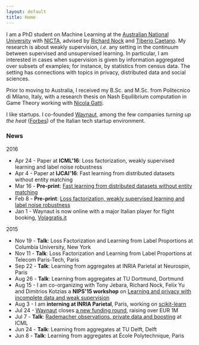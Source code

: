 ```yaml
---
layout: default
title: Home
---
```



I am a PhD student on Machine Learning at the
[Australian National University](https://www.anu.edu.au) with
[NICTA](https://www.nicta.com.au), advised by
[Richard Nock](https://scholar.google.com.au/citations?user=0J2s3YQAAAAJ&hl=en&oi=ao) and
[Tiberio Caetano](http://www.tiberiocaetano.com). My research is about
weakly supervision, *i.e.* any setting in the continuum between supervised and
unsupervised learning. In particular, I am interested in cases when supervision is given by information
aggregated over subsets of examples; for instance, by statistics from census
data. The setting has connections with topics in privacy, distributed data and social sciences.

Prior to moving to Australia, I received my B.Sc. and M.Sc. from Politecnico di Milano, Italy, with
a research thesis on Nash Equilibrium computation in Game Theory working with
[Nicola Gatti](http://home.deib.polimi.it/ngatti/Nicola_Gatti__Homepage.html).

I like startups. I co-founded [Waynaut](http://www.waynaut.com), among the few companies
*turning up the heat* ([Forbes](http://lnkd.in/d3UGMsx)) of the Italian tech startup environment.

### News
2016

- Apr 24 - Paper at **ICML'16**: Loss factorization, weakly supervised learning and label noise robustness
- Apr 4 - Paper at **IJCAI'16**: Fast learning from distributed datasets without entity matching
- Mar 16 - **Pre-print**: [Fast learning from distributed datasets without entity matching](http://arxiv.org/abs/1603.04002)
- Feb 8 - **Pre-print**: [Loss factorization, weakly supervised learning and label noise robustness](http://arxiv.org/abs/1602.02450)
- Jan 1 - Waynaut is now online with a major Italian player for flight booking, [Volagratis.it](http://www.volagratis.com/promo/Waynaut/Waynaut.html)

2015

- Nov 19 - **Talk**: Loss Factorization and Learning from Label Proportions at Columbia University, New York
- Nov 11 - **Talk**: Loss Factorization and Learning from Label Proportions at Telecom Paris-Tech, Paris
- Sep 22 - **Talk**: Learning from aggregates at INRIA Parietal at Neurospin, Paris
- Aug 26 - **Talk**: Learning from aggregates at TU Dortmund, Dortmund
- Aug 15 - I am co-organizing with Tony Jebara, Richard Nock, Felix Yu and Dimitrios Kotzias a **NIPS'15 workshop** on [Learning and privacy with incomplete data and weak supervision](http://www.giorgiopatrini.org/nips15workshop/)
- Aug 3 - I am **interning at INRIA Parietal**, Paris, working on [scikit-learn](http://scikit-learn.org/stable/)
- Jul 24 - [Waynaut](http://www.waynaut.com/en) closes [a new funding round](https://www.crunchbase.com/organization/youmove-me), raising over EUR 1M
- Jul 7 - **Talk**: [Rademacher observations, private data and boosting](http://jmlr.org/proceedings/papers/v37/nock15.pdf) at ICML
- Jun 24 - **Talk**: Learning from aggregates at TU Delft, Delft
- Jun 8 - **Talk**: Learning from aggregates at École Polytechnique, Paris
